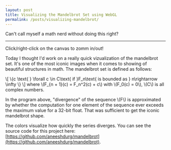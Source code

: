 ```yaml
---
layout: post
title: Visualizing the Mandelbrot Set using WebGL
permalink: /posts/visualizing-mandelbrot/
---
```


Can't call myself a math nerd without doing this right?

---
<link rel="stylesheet" href="{{ '/static/mandelbrot/style.css' | relative_url }}">
<script src="{{ '/static/mandelbrot/src/script.js' | relative_url }}" type="text/javascript"></script>
<script src="{{ '/static/mandelbrot/post.js' | relative_url }}" type="text/javascript"></script>
<script>
const root = "{{ '/static/mandelbrot/src' | relative_url }}";
</script>

<canvas id="glcanvas"></canvas>

Click/right-click on the canvas to zomm in/out!

Today I thought I'd work on a really quick vizualization of the mandelbrot set.
It's one of the most iconic images when it comes to showing of beautiful
structures in math. The mandelbrot set is defined as follows:

\\[ \\{c \text{ } \forall c \in C\text{ if }F_n\text{ is bounded as } n\rightarrow \infty \\} \\]
where \\(F_{n + 1}(c) = F_n^2(c) + c\\) with \\(F_0(c) = 0\\), \\(C\\) is all complex numbers.

In the program above, "divergence" of the sequence \\(F\\) is approximated by
whether the computation for one element of the sequence ever exceeds the maximum
value for a 32-bit float. That was sufficient to get the iconic mandelbrot
shape.

The colors visualize how quickly the series diverges. You can see the source
code for this project here:
[https://github.com/aneeshdurg/mandelbrot](https://github.com/aneeshdurg/mandelbrot).
